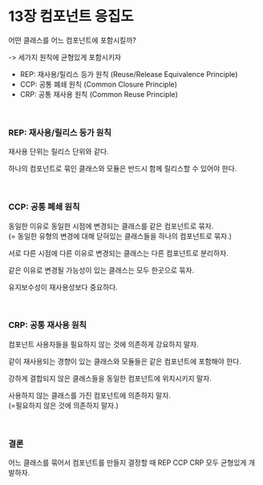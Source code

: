 # 13장 컴포넌트 응집도

어떤 클래스를 어느 컴포넌트에 포함시킬까?

-> 세가지 원칙에 균형있게 포함시키자
- REP: 재사용/릴리스 등가 원칙 (Reuse/Release Equivalence Principle)
- CCP: 공통 폐쇄 원칙 (Common Closure Principle)
- CRP: 공통 재사용 원칙 (Common Reuse Principle)

</br>

### REP: 재사용/릴리스 등가 원칙

재사용 단위는 릴리스 단위와 같다.

하나의 컴포넌트로 묶인 클래스와 모듈은 반드시 함께 릴리스할 수 있어야 한다.

</br>

### CCP: 공통 폐쇄 원칙

동일한 이유로 동일한 시점에 변경되는 클래스를 같은 컴포넌트로 묶자.</br>
(= 동일한 유형의 변경에 대해 닫혀있는 클래스들을 하나의 컴포넌트로 묶자.)

서로 다른 시점에 다른 이유로 변경되는 클래스는 다른 컴포넌트로 분리하자.

같은 이유로 변경될 가능성이 있는 클래스는 모두 한곳으로 묶자.

유지보수성이 재사용성보다 중요하다. 

</br>

### CRP: 공통 재사용 원칙

컴포넌트 사용자들을 필요하지 않는 것에 의존하게 강요하지 말자.

같이 재사용되는 경향이 있는 클래스와 모듈들은 같은 컴포넌트에 포함해야 한다.

강하게 결합되지 않은 클래스들을 동일한 컴포넌트에 위치시키지 말자.

사용하지 않는 클래스를 가진 컴포넌트에 의존하지 말자. </br>
(=필요하지 않은 것에 의존하지 말자.)

</br>

### 결론
어느 클래스를 묶어서 컴포넌트를 만들지 결정할 때 REP CCP CRP 모두 균형있게 개발하자.